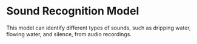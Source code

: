 # Sound Recognition Model
This model can identify different types of sounds, such as dripping water, flowing water, and silence, from audio recordings.
